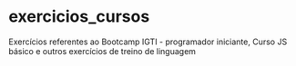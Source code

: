 # exercicios_cursos
Exercícios referentes ao Bootcamp IGTI - programador iniciante, Curso JS básico e outros exercícios de treino de linguagem

